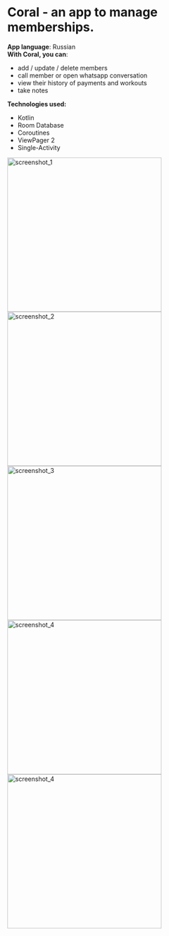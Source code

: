 # Coral - an app to manage memberships.

**App language**: Russian    
**With Coral, you can**:
- add / update / delete members
- call member or open whatsapp conversation 
- view their history of payments and workouts
- take notes

**Technologies used:**
- Kotlin
- Room Database
- Coroutines
- ViewPager 2
- Single-Activity

<img src="screenshot_frame_1.png" alt="screenshot_1" style="width:350px;"/> <img src="screenshot_frame_2.png" alt="screenshot_2" style="width:350px;"/> <img src="screenshot_date_picked_right.png" alt="screenshot_3" style="width:350px;"/> <img src="screenshot_3_date_entered.png" alt="screenshot_4" style="width:350px;"/> <img src="screenshot_4_history.png" alt="screenshot_4" style="width:350px;"/>

